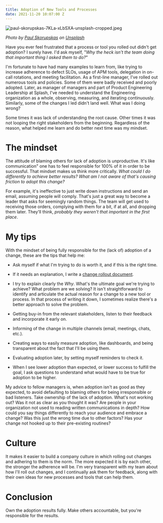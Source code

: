 ```yaml
---
title: Adoption of New Tools and Processes
date: 2021-11-20 10:07:00 Z
---
```


![paul-skorupskas-7KLa-xLbSXA-unsplash-cropped.jpeg](/uploads/paul-skorupskas-7KLa-xLbSXA-unsplash-cropped.jpeg)

*Photo by [Paul Skorupskas](https://unsplash.com/@pawelskor?utm_source=unsplash&utm_medium=referral&utm_content=creditCopyText) on [Unsplash](https://unsplash.com/s/photos/change?utm_source=unsplash&utm_medium=referral&utm_content=creditCopyText)*

Have you ever feel frustrated that a  process or tool you rolled out didn't get adoption? I surely have. I'd ask myself, "*Why the heck isn't the team doing that important thing I asked them to do?*"

I'm fortunate to have had many examples to learn from, like trying to increase adherence to defect SLOs, usage of APM tools, delegation in on-call rotations, and meeting facilitation. As a first-line manager, I've rolled out numerous tools and policies. Some of them were badly received and poorly adopted. Later, as manager of managers and part of Product Engineering Leadership at Splash, I've needed to understand the Engineering organization as a whole,  observing, measuring, and iterating continuously. Similarly, some of the changes I led didn't land well. What was I doing wrong?

Some times it was lack of understanding the root cause. Other times it was not looping the right stakeholders from the beginning. Regardless of the reason, what helped me learn and do better next time was my mindset.

# The mindset

The attitude of blaming others for lack of adoption is unproductive. It's like communication"  one has to feel responsible for 100% of it in order to be successful. That mindset makes us think more critically. *What could I do differently to achieve better results? What am I not aware of that's causing friction to adopt this change?*

For example, it's ineffective to just write down instructions and send an email, assuming people will comply. That's just a great way to become a leader that asks for seemingly random things. The team will get used to receiving those orders, complying with them for a bit, if at all, and dropping them later. They'll think, *probably they weren't that important in the first place*.

# My tips

With the mindset of being fully responsible for the (lack of) adoption of a change, these are the tips that help me:

* Ask myself if what I'm trying to do is worth it, and if this is the right time.

* If it needs an explanation, I write a [change rollout document](https://guillermodelapuente.com/blog/change-rollout-document/).

* I try to explain clearly the *Why*. What's the ultimate goal we're trying to achieve? What problem are we solving? It isn't straightforward to identify and articulate the actual reason for a change to a new tool or process. In that process of writing it down, I sometimes realize there's a better approach to solve the problem.

* Getting buy-in from the relevant stakeholders, listen to their feedback and incorporate it early on.

* Informing of the change in multiple channels (email, meetings, chats, etc.).

* Creating ways to easily measure adoption, like dashboards, and being transparent about the fact that I'll be using them.

* Evaluating adoption later, by setting myself reminders to check it.

* When I see lower adoption than expected, or lower success to fulfill the goal, I ask questions  to understand what would have to be true for adoption to be higher.

My advice to fellow managers is, when adoption isn't as good as they expected, to avoid defaulting to blaming others for being irresponsible or bad listeners. Take ownership of the lack of adoption. What's not working out? Was it not as clear as you thought it was? Are people in your organization not used to reading written communications in depth? How could you say things differently to reach your audience and embrace a change? Was this just the wrong time due to other factors? Has your change not hooked up to their pre-existing routines?

# Culture

It makes it easier to build a company culture in which rolling out changes and adhering to them is the norm. The more expected it is by each other, the stronger the adherence will be. I'm very transparent with my team about how I'll roll out changes, and I continually ask them for feedback, along with their own ideas for new processes and tools that can help them.

# Conclusion

Own the adoption results fully. Make others accountable, but you're responsible for the results.